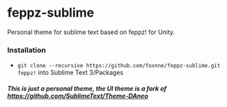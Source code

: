 # feppz-sublime
Personal theme for sublime text based on feppz! for Unity.

### Installation

 - `git clone --recursive https://github.com/foxnne/feppz-sublime.git feppz!` into Sublime Text 3/Packages
 
 ##### This is just a personal theme, the UI theme is a fork of https://github.com/SublimeText/Theme-DAneo
